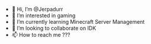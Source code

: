 - 👋 Hi, I’m @Jerpadurr
- 👀 I’m interested in gaming
- 🌱 I’m currently learning Minecraft Server Management
- 💞️ I’m looking to collaborate on IDK
- 📫 How to reach me ???

<!---
Jerpadurr/Jerpadurr is a ✨ special ✨ repository because its `README.md` (this file) appears on your GitHub profile.
You can click the Preview link to take a look at your changes.
--->
